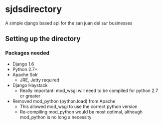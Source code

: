 # sjdsdirectory
A simple django based api for the san juan del sur businesses

<h2>Setting up the directory</h2>
<h3>Packages needed</h3>
<ul>
<li>Django 1.6</li>
<li>Python 2.7+</li>
<li>Apache Solr
	<ul>
		<li>JRE, Jetty required</li>
	</ul>
</li>
<li>Django Haystack
	<ul>
		<li>Really important: mod_wsgi will need to be compiled for python 2.7 or greater</li>
	</ul>
</li>
<li>Removed mod_python (python.load) from Apache
	<ul>
		<li>This allowed mod_wsgi to use the correct python version</li>
		<li>Re-compiling mod_python would be most optimal, although mod_python is no long a necessity</li>
	</ul>
</li>
</ul>
